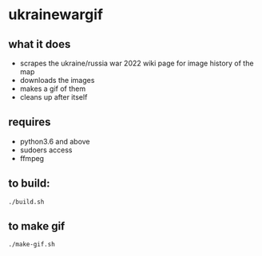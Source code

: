 # ukrainewargif

## what it does
- scrapes the ukraine/russia war 2022 wiki page for image history of the map
- downloads the images
- makes a gif of them
- cleans up after itself

## requires
- python3.6 and above
- sudoers access
- ffmpeg

## to build:
```
./build.sh
```
## to make gif
```
./make-gif.sh
```
